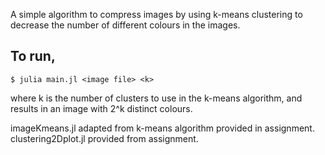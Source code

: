 
A simple algorithm to compress images by using k-means clustering to decrease the number of different colours in the images.


## To run,
    $ julia main.jl <image file> <k>

where k is the number of clusters to use in the k-means algorithm, and results in an image with 2^k distinct colours.





imageKmeans.jl adapted from k-means algorithm provided in assignment.
clustering2Dplot.jl provided from assignment.

